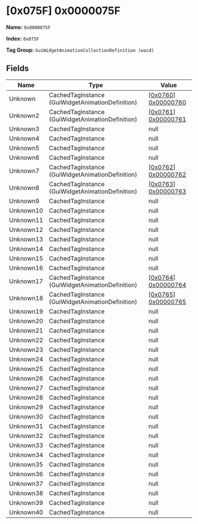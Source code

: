 # [0x075F] 0x0000075F

**Name:** ```0x0000075F```

**Index:** ```0x075F```

**Tag Group:** ```GuiWidgetAnimationCollectionDefinition (wacd)```

## Fields

Name	| Type	| Value
---	|---	|---	|
Unknown	|CachedTagInstance (GuiWidgetAnimationDefinition)	|[[0x0760] 0x00000760](../GuiWidgetAnimationDefinition/0760.md)
Unknown2	|CachedTagInstance (GuiWidgetAnimationDefinition)	|[[0x0761] 0x00000761](../GuiWidgetAnimationDefinition/0761.md)
Unknown3	|CachedTagInstance	|null
Unknown4	|CachedTagInstance	|null
Unknown5	|CachedTagInstance	|null
Unknown6	|CachedTagInstance	|null
Unknown7	|CachedTagInstance (GuiWidgetAnimationDefinition)	|[[0x0762] 0x00000762](../GuiWidgetAnimationDefinition/0762.md)
Unknown8	|CachedTagInstance (GuiWidgetAnimationDefinition)	|[[0x0763] 0x00000763](../GuiWidgetAnimationDefinition/0763.md)
Unknown9	|CachedTagInstance	|null
Unknown10	|CachedTagInstance	|null
Unknown11	|CachedTagInstance	|null
Unknown12	|CachedTagInstance	|null
Unknown13	|CachedTagInstance	|null
Unknown14	|CachedTagInstance	|null
Unknown15	|CachedTagInstance	|null
Unknown16	|CachedTagInstance	|null
Unknown17	|CachedTagInstance (GuiWidgetAnimationDefinition)	|[[0x0764] 0x00000764](../GuiWidgetAnimationDefinition/0764.md)
Unknown18	|CachedTagInstance (GuiWidgetAnimationDefinition)	|[[0x0765] 0x00000765](../GuiWidgetAnimationDefinition/0765.md)
Unknown19	|CachedTagInstance	|null
Unknown20	|CachedTagInstance	|null
Unknown21	|CachedTagInstance	|null
Unknown22	|CachedTagInstance	|null
Unknown23	|CachedTagInstance	|null
Unknown24	|CachedTagInstance	|null
Unknown25	|CachedTagInstance	|null
Unknown26	|CachedTagInstance	|null
Unknown27	|CachedTagInstance	|null
Unknown28	|CachedTagInstance	|null
Unknown29	|CachedTagInstance	|null
Unknown30	|CachedTagInstance	|null
Unknown31	|CachedTagInstance	|null
Unknown32	|CachedTagInstance	|null
Unknown33	|CachedTagInstance	|null
Unknown34	|CachedTagInstance	|null
Unknown35	|CachedTagInstance	|null
Unknown36	|CachedTagInstance	|null
Unknown37	|CachedTagInstance	|null
Unknown38	|CachedTagInstance	|null
Unknown39	|CachedTagInstance	|null
Unknown40	|CachedTagInstance	|null


